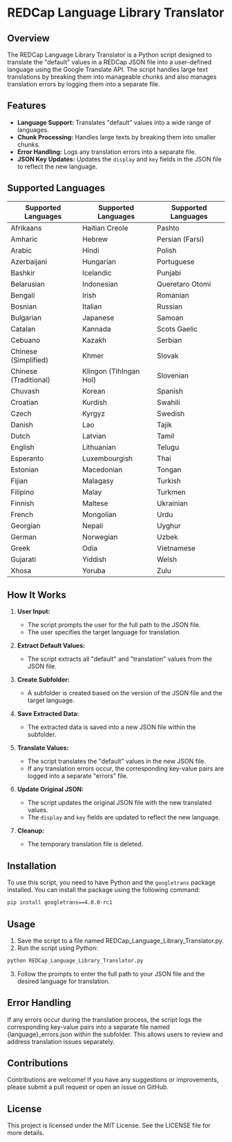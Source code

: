 # REDCap Language Library Translator

## Overview

The REDCap Language Library Translator is a Python script designed to translate the "default" values in a REDCap JSON file  into a user-defined language using the Google Translate API. The script handles large text translations by breaking them into manageable chunks and also manages translation errors by logging them into a separate file.

## Features

- **Language Support:** Translates "default" values into a wide range of languages.
- **Chunk Processing:** Handles large texts by breaking them into smaller chunks.
- **Error Handling:** Logs any translation errors into a separate file.
- **JSON Key Updates:** Updates the `display` and `key` fields in the JSON file to reflect the new language.

## Supported Languages

| Supported Languages        | Supported Languages        | Supported Languages        |
|----------------------------|----------------------------|----------------------------|
| Afrikaans                  | Haitian Creole             | Pashto                     |
| Amharic                    | Hebrew                     | Persian (Farsi)            |
| Arabic                     | Hindi                      | Polish                     |
| Azerbaijani                | Hungarian                  | Portuguese                 |
| Bashkir                    | Icelandic                  | Punjabi                    |
| Belarusian                 | Indonesian                 | Queretaro Otomi            |
| Bengali                    | Irish                      | Romanian                   |
| Bosnian                    | Italian                    | Russian                    |
| Bulgarian                  | Japanese                   | Samoan                     |
| Catalan                    | Kannada                    | Scots Gaelic               |
| Cebuano                    | Kazakh                     | Serbian                    |
| Chinese (Simplified)       | Khmer                      | Slovak                     |
| Chinese (Traditional)      | Klingon (TlhIngan Hol)     | Slovenian                  |
| Chuvash                    | Korean                     | Spanish                    |
| Croatian                   | Kurdish                    | Swahili                    |
| Czech                      | Kyrgyz                     | Swedish                    |
| Danish                     | Lao                        | Tajik                      |
| Dutch                      | Latvian                    | Tamil                      |
| English                    | Lithuanian                 | Telugu                     |
| Esperanto                  | Luxembourgish              | Thai                       |
| Estonian                   | Macedonian                 | Tongan                     |
| Fijian                     | Malagasy                   | Turkish                    |
| Filipino                   | Malay                      | Turkmen                    |
| Finnish                    | Maltese                    | Ukrainian                  |
| French                     | Mongolian                  | Urdu                       |
| Georgian                   | Nepali                     | Uyghur                     |
| German                     | Norwegian                  | Uzbek                      |
| Greek                      | Odia                       | Vietnamese                 |
| Gujarati                   | Yiddish                    | Welsh                      |
| Xhosa                      | Yoruba                     | Zulu                       |




## How It Works

1. **User Input:**
   - The script prompts the user for the full path to the JSON file.
   - The user specifies the target language for translation.

2. **Extract Default Values:**
   - The script extracts all "default" and "translation" values from the JSON file.

3. **Create Subfolder:**
   - A subfolder is created based on the version of the JSON file and the target language.

4. **Save Extracted Data:**
   - The extracted data is saved into a new JSON file within the subfolder.

5. **Translate Values:**
   - The script translates the "default" values in the new JSON file.
   - If any translation errors occur, the corresponding key-value pairs are logged into a separate "errors" file.

6. **Update Original JSON:**
   - The script updates the original JSON file with the new translated values.
   - The `display` and `key` fields are updated to reflect the new language.

7. **Cleanup:**
   - The temporary translation file is deleted.

## Installation

To use this script, you need to have Python and the `googletrans` package installed. You can install the package using the following command:

```sh
pip install googletrans==4.0.0-rc1
```

## Usage
1. Save the script to a file named REDCap_Language_Library_Translator.py.
2. Run the script using Python:

```sh
python REDCap_Language_Library_Translator.py
```
3. Follow the prompts to enter the full path to your JSON file and the desired language for translation.

## Error Handling
If any errors occur during the translation process, the script logs the corresponding key-value pairs into a separate file named {language}_errors.json within the subfolder. This allows users to review and address translation issues separately.

## Contributions
Contributions are welcome! If you have any suggestions or improvements, please submit a pull request or open an issue on GitHub.

## License
This project is licensed under the MIT License. See the LICENSE file for more details.


